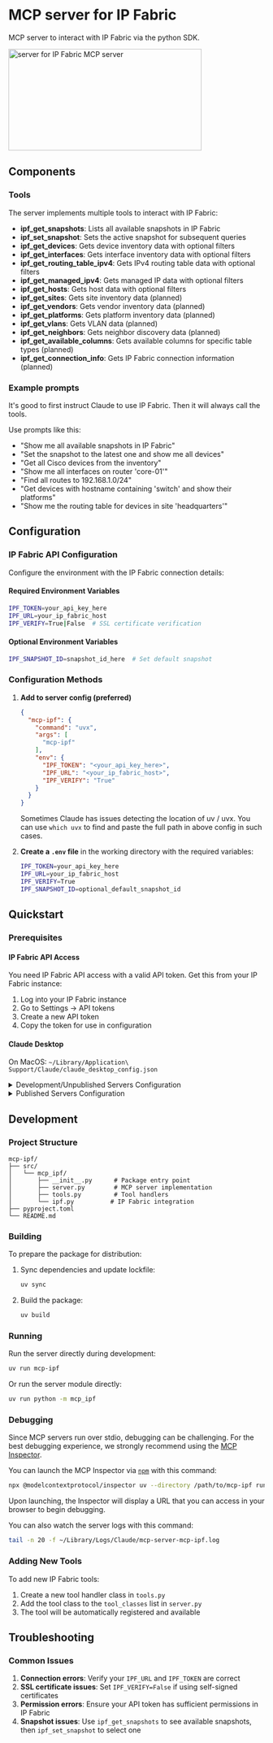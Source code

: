 # MCP server for IP Fabric

MCP server to interact with IP Fabric via the python SDK.

<a href="https://ipfabric.io"><img width="380" height="200" src="https://ipfabric.io/wp-content/uploads/2024/06/IP_Fabric_Logo_Color-1.svg" alt="server for IP Fabric MCP server" /></a>

## Components

### Tools

The server implements multiple tools to interact with IP Fabric:

- **ipf_get_snapshots**: Lists all available snapshots in IP Fabric
- **ipf_set_snapshot**: Sets the active snapshot for subsequent queries
- **ipf_get_devices**: Gets device inventory data with optional filters
- **ipf_get_interfaces**: Gets interface inventory data with optional filters
- **ipf_get_routing_table_ipv4**: Gets IPv4 routing table data with optional filters
- **ipf_get_managed_ipv4**: Gets managed IP data with optional filters
- **ipf_get_hosts**: Gets host data with optional filters
- **ipf_get_sites**: Gets site inventory data (planned)
- **ipf_get_vendors**: Gets vendor inventory data (planned)
- **ipf_get_platforms**: Gets platform inventory data (planned)
- **ipf_get_vlans**: Gets VLAN data (planned)
- **ipf_get_neighbors**: Gets neighbor discovery data (planned)
- **ipf_get_available_columns**: Gets available columns for specific table types (planned)
- **ipf_get_connection_info**: Gets IP Fabric connection information (planned)

### Example prompts

It's good to first instruct Claude to use IP Fabric. Then it will always call the tools.

Use prompts like this:

- "Show me all available snapshots in IP Fabric"
- "Set the snapshot to the latest one and show me all devices"
- "Get all Cisco devices from the inventory"
- "Show me all interfaces on router 'core-01'"
- "Find all routes to 192.168.1.0/24"
- "Get devices with hostname containing 'switch' and show their platforms"
- "Show me the routing table for devices in site 'headquarters'"

## Configuration

### IP Fabric API Configuration

Configure the environment with the IP Fabric connection details:

#### Required Environment Variables

```bash
IPF_TOKEN=your_api_key_here
IPF_URL=your_ip_fabric_host
IPF_VERIFY=True|False  # SSL certificate verification
```

#### Optional Environment Variables

```bash
IPF_SNAPSHOT_ID=snapshot_id_here  # Set default snapshot
```

### Configuration Methods

1. **Add to server config (preferred)**

    ```json
    {
      "mcp-ipf": {
        "command": "uvx",
        "args": [
          "mcp-ipf"
        ],
        "env": {
          "IPF_TOKEN": "<your_api_key_here>",
          "IPF_URL": "<your_ip_fabric_host>",
          "IPF_VERIFY": "True"
        }
      }
    }
    ```

    Sometimes Claude has issues detecting the location of uv / uvx. You can use `which uvx` to find and paste the full path in above config in such cases.

2. **Create a `.env` file** in the working directory with the required variables:

    ```bash
    IPF_TOKEN=your_api_key_here
    IPF_URL=your_ip_fabric_host
    IPF_VERIFY=True
    IPF_SNAPSHOT_ID=optional_default_snapshot_id
    ```

## Quickstart

### Prerequisites

#### IP Fabric API Access

You need IP Fabric API access with a valid API token. Get this from your IP Fabric instance:

1. Log into your IP Fabric instance
2. Go to Settings → API tokens
3. Create a new API token
4. Copy the token for use in configuration

#### Claude Desktop

On MacOS: `~/Library/Application\ Support/Claude/claude_desktop_config.json`

<details>
  <summary>Development/Unpublished Servers Configuration</summary>
  
  ```json
  {
    "mcpServers": {
      "mcp-ipf": {
        "command": "uv",
        "args": [
          "--directory",
          "<dir_to>/mcp-ipf",
          "run",
          "mcp-ipf"
        ],
        "env": {
          "IPF_TOKEN": "<your_api_key_here>",
          "IPF_URL": "<your_ip_fabric_host>",
          "IPF_VERIFY": "True"
        }
      }
    }
  }
  ```

</details>

<details>
  <summary>Published Servers Configuration</summary>

  ```json
  {
    "mcpServers": {
      "mcp-ipf": {
        "command": "uvx",
        "args": [
          "mcp-ipf"
        ],
        "env": {
          "IPF_TOKEN": "<your_api_key_here>",
          "IPF_URL": "<your_ip_fabric_host>",
          "IPF_VERIFY": "True"
        }
      }
    }
  }
  ```

</details>

## Development

### Project Structure

```tree
mcp-ipf/
├── src/
│   └── mcp_ipf/
│       ├── __init__.py      # Package entry point
│       ├── server.py        # MCP server implementation
│       ├── tools.py         # Tool handlers
│       └── ipf.py          # IP Fabric integration
├── pyproject.toml
└── README.md
```

### Building

To prepare the package for distribution:

1. Sync dependencies and update lockfile:

    ```bash
    uv sync
    ```

2. Build the package:

    ```bash
    uv build
    ```

### Running

Run the server directly during development:

```bash
uv run mcp-ipf
```

Or run the server module directly:

```bash
uv run python -m mcp_ipf
```

### Debugging

Since MCP servers run over stdio, debugging can be challenging. For the best debugging
experience, we strongly recommend using the [MCP Inspector](https://github.com/modelcontextprotocol/inspector).

You can launch the MCP Inspector via [`npm`](https://docs.npmjs.com/downloading-and-installing-node-js-and-npm) with this command:

```bash
npx @modelcontextprotocol/inspector uv --directory /path/to/mcp-ipf run mcp-ipf
```

Upon launching, the Inspector will display a URL that you can access in your browser to begin debugging.

You can also watch the server logs with this command:

```bash
tail -n 20 -f ~/Library/Logs/Claude/mcp-server-mcp-ipf.log
```

### Adding New Tools

To add new IP Fabric tools:

1. Create a new tool handler class in `tools.py`
2. Add the tool class to the `tool_classes` list in `server.py`
3. The tool will be automatically registered and available

## Troubleshooting

### Common Issues

1. **Connection errors**: Verify your `IPF_URL` and `IPF_TOKEN` are correct
2. **SSL certificate issues**: Set `IPF_VERIFY=False` if using self-signed certificates
3. **Permission errors**: Ensure your API token has sufficient permissions in IP Fabric
4. **Snapshot issues**: Use `ipf_get_snapshots` to see available snapshots, then `ipf_set_snapshot` to select one
